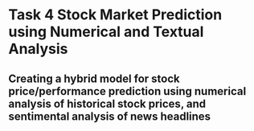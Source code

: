 # Task 4 Stock Market Prediction using Numerical and Textual Analysis
## Creating a hybrid model for stock price/performance prediction using numerical analysis of historical stock prices, and sentimental analysis  of news headlines

